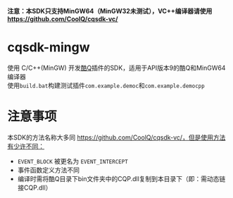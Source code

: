 **注意：本SDK只支持MinGW64（MinGW32未测试），VC++编译器请使用 https://github.com/CoolQ/cqsdk-vc/**  

# cqsdk-mingw

使用 C/C++(MinGW) 开发[酷Q](cqp.cc)插件的SDK，适用于API版本9的酷Q和MinGW64编译器  
使用`build.bat`构建测试插件`com.example.democ`和`com.example.democpp`  

# 注意事项

本SDK的方法名称大多同 https://github.com/CoolQ/cqsdk-vc/，但是使用方法有少许不同：
* `EVENT_BLOCK` 被更名为 `EVENT_INTERCEPT`
* 事件函数定义方法不同
* 编译时需将酷Q目录下bin文件夹中的CQP.dll复制到本目录下（即：需动态链接CQP.dll）